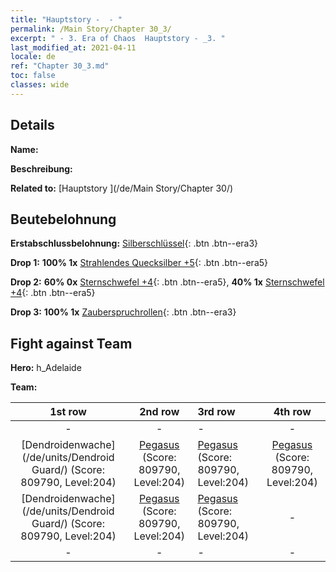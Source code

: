 ```yaml
---
title: "Hauptstory -  - "
permalink: /Main Story/Chapter 30_3/
excerpt: " - 3. Era of Chaos  Hauptstory - _3. "
last_modified_at: 2021-04-11
locale: de
ref: "Chapter 30_3.md"
toc: false
classes: wide
---
```


## Details

 **Name:** 

 **Beschreibung:** 

 **Related to:** [Hauptstory ](/de/Main Story/Chapter 30/)

## Beutebelohnung

 **Erstabschlussbelohnung:** [Silberschlüssel](/de/Items/con_693/){: .btn .btn--era3}

 **Drop 1:** **100% 1x** [Strahlendes Quecksilber +5](/de/Items/mat_98/){: .btn .btn--era5}

 **Drop 2:** **60% 0x** [Sternschwefel +4](/de/Items/mat_92/){: .btn .btn--era5}, **40% 1x** [Sternschwefel +4](/de/Items/mat_92/){: .btn .btn--era5}

 **Drop 3:** **100% 1x** [Zauberspruchrollen](/de/Items/con_694/){: .btn .btn--era3}


## Fight against Team
 **Hero:** h_Adelaide

 **Team:**


  | 1st row | 2nd row | 3rd row | 4th row |
  |:----:|:----:|:----|:----:|
  | - | - | - | - |
  | [Dendroidenwache](/de/units/Dendroid Guard/) (Score: 809790, Level:204)  | [Pegasus](/de/units/Pegasus/) (Score: 809790, Level:204)  | [Pegasus](/de/units/Pegasus/) (Score: 809790, Level:204)  | [Pegasus](/de/units/Pegasus/) (Score: 809790, Level:204)  |
  | [Dendroidenwache](/de/units/Dendroid Guard/) (Score: 809790, Level:204)  | [Pegasus](/de/units/Pegasus/) (Score: 809790, Level:204)  | [Pegasus](/de/units/Pegasus/) (Score: 809790, Level:204)  | - |
  | - | - | - | - |


